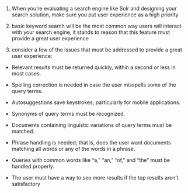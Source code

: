1. When you’re evaluating a search engine like Solr and designing
your search solution, make sure you put user experience as a high priority

2. basic keyword search will be the most common way users will interact with your search engine, it stands to reason that this feature must provide a great user experience

3. consider a few of the issues that must be addressed to provide a great user experience:
 -  Relevant results must be returned quickly, within a second or less in most cases.
 -  Spelling correction is needed in case the user misspells some of the query terms.
 -  Autosuggestions save keystrokes, particularly for mobile applications.
 -  Synonyms of query terms must be recognized.
 - Documents containing linguistic variations of query terms must be matched.
 - Phrase handling is needed; that is, does the user want documents matching all words or any of the words in a phrase.
 -  Queries with common words like “a,” “an,” “of,” and “the” must be handled
properly. 

 - The user must have a way to see more results if the top results aren’t satisfactory
